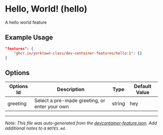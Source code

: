 
# Hello, World! (hello)

A hello world feature

## Example Usage

```json
"features": {
    "ghcr.io/yorktown-class/dev-container-features/hello:1": {}
}
```

## Options

| Options Id | Description | Type | Default Value |
|-----|-----|-----|-----|
| greeting | Select a pre-made greeting, or enter your own | string | hey |



---

_Note: This file was auto-generated from the [devcontainer-feature.json](https://github.com/yorktown-class/dev-container-features/blob/main/src/hello/devcontainer-feature.json).  Add additional notes to a `NOTES.md`._
